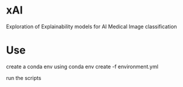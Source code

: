 # xAI
Exploration of Explainability models for AI Medical Image classification


# Use

create a conda env using conda env create -f environment.yml

run the scripts 